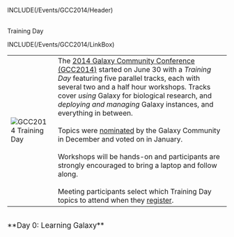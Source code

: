 INCLUDE(/Events/GCC2014/Header)
<br /><br />

<div class="title">Training Day</div>

INCLUDE(/Events/GCC2014/LinkBox)

<table>
  <tr>
    <td style=" border: none"> <img src='/Images/Logos/GCC2014TDLogoSmall.png' alt='GCC2014 Training Day'  /> </td>
    <td style=" border: none"> The <a href='/Events/GCC2014.md'>2014 Galaxy Community Conference (GCC2014)</a> started on June 30 with a <em>Training Day</em> featuring five parallel tracks, each with several two and a half hour workshops.  Tracks cover <em>using</em> Galaxy for biological research, and <em>deploying and managing</em> Galaxy instances, and everything in between.<br /><br />Topics were <a href='#nomination-voting-and-topic-selection'>nominated</a> by the Galaxy Community in December and voted on in January.  <br /><br />Workshops will be hands-on and participants are strongly encouraged to bring a laptop and follow along.<br /><br />Meeting participants select which Training Day topics to attend when they <a href='../Register.md'>register</a>. </td>
  </tr>
</table>


<div class='center'><br /><span style="font-size: larger;">**Day 0: Learning Galaxy**</span><br /></div>

